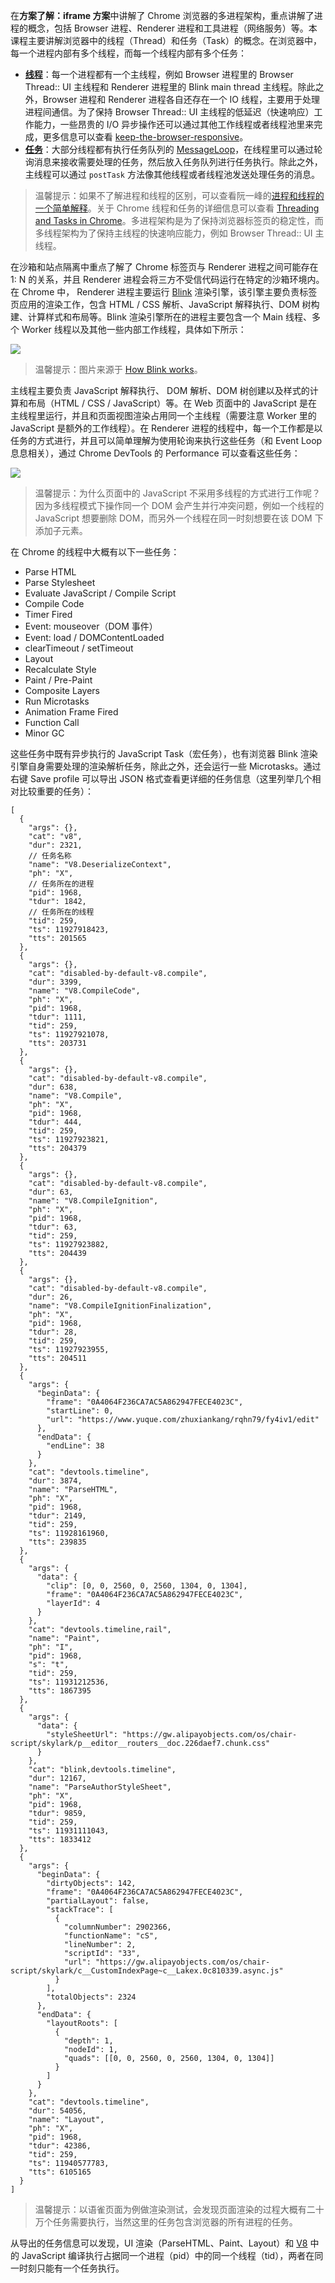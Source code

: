 在**方案了解：iframe 方案**中讲解了 Chrome 浏览器的多进程架构，重点讲解了进程的概念，包括 Browser 进程、Renderer 进程和工具进程（网络服务）等。本课程主要讲解浏览器中的线程（Thread）和任务（Task）的概念。在浏览器中，每一个进程内部有多个线程，而每一个线程内部有多个任务：

-   **[线程](https://chromium.googlesource.com/chromium/src.git/+/HEAD/docs/threading_and_tasks.md#threads)**：每一个进程都有一个主线程，例如 Browser 进程里的 Browser Thread:: UI 主线程和 Renderer 进程里的 Blink main thread 主线程。除此之外，Browser 进程和 Renderer 进程各自还存在一个 IO 线程，主要用于处理进程间通信。为了保持 Browser Thread:: UI 主线程的低延迟（快速响应）工作能力，一些昂贵的 I/O 异步操作还可以通过其他工作线程或者线程池里来完成，更多信息可以查看 [keep-the-browser-responsive](https://chromium.googlesource.com/chromium/src.git/+/HEAD/docs/threading_and_tasks.md#keeping-the-browser-responsive)。
-   **[任务](https://chromium.googlesource.com/chromium/src.git/+/HEAD/docs/threading_and_tasks.md#tasks)**：大部分线程都有执行任务队列的 [MessageLoop](https://docs.google.com/document/d/1_pJUHO3f3VyRSQjEhKVvUU7NzCyuTCQshZvbWeQiCXU/edit#heading=h.okllz7fdmm0)，在线程里可以通过轮询消息来接收需要处理的任务，然后放入任务队列进行任务执行。除此之外，主线程可以通过 `postTask` 方法像其他线程或者线程池发送处理任务的消息。

> 温馨提示：如果不了解进程和线程的区别，可以查看阮一峰的[进程和线程的一个简单解释](http://www.ruanyifeng.com/blog/2013/04/processes_and_threads.html)。关于 Chrome 线程和任务的详细信息可以查看 [Threading and Tasks in Chrome](https://chromium.googlesource.com/chromium/src.git/+/HEAD/docs/threading_and_tasks.md)。多进程架构是为了保持浏览器标签页的稳定性，而多线程架构为了保持主线程的快速响应能力，例如 Browser Thread:: UI 主线程。

在沙箱和站点隔离中重点了解了 Chrome 标签页与 Renderer 进程之间可能存在 1: N 的关系，并且 Renderer 进程会将三方不受信代码运行在特定的沙箱环境内。在 Chrome 中， Renderer 进程主要运行 [Blink](https://www.chromium.org/blink/) 渲染引擎，该引擎主要负责标签页应用的渲染工作，包含 HTML / CSS 解析、JavaScript 解释执行、DOM 树构建、计算样式和布局等。Blink 渲染引擎所在的进程主要包含一个 Main 线程、多个 Worker 线程以及其他一些内部工作线程，具体如下所示：

![](https://p3-juejin.byteimg.com/tos-cn-i-k3u1fbpfcp/fc367a386ab44850ae2923b98f87b710~tplv-k3u1fbpfcp-jj-mark:0:0:0:0:q75.image#?w=812&h=650&s=41152&e=jpg&b=fcf5f2)

> 温馨提示：图片来源于 [How Blink works](https://docs.google.com/document/d/1aitSOucL0VHZa9Z2vbRJSyAIsAz24kX8LFByQ5xQnUg/edit#)。

  


主线程主要负责 JavaScript 解释执行、 DOM 解析、DOM 树创建以及样式的计算和布局（HTML / CSS / JavaScript）等。在 Web 页面中的 JavaScript 是在主线程里运行，并且和页面视图渲染占用同一个主线程（需要注意 Worker 里的 JavaScript 是额外的工作线程）。在 Renderer 进程的线程中，每一个工作都是以任务的方式进行，并且可以简单理解为使用轮询来执行这些任务（和 Event Loop 息息相关），通过 Chrome DevTools 的 Performance 可以查看这些任务：

  


![](https://p3-juejin.byteimg.com/tos-cn-i-k3u1fbpfcp/4db43af80ad7495dbe0045c10ce0951c~tplv-k3u1fbpfcp-jj-mark:0:0:0:0:q75.image#?w=1164&h=506&s=112279&e=png&b=fbf9f9)

  


> 温馨提示：为什么页面中的 JavaScript 不采用多线程的方式进行工作呢？因为多线程模式下操作同一个 DOM 会产生并行冲突问题，例如一个线程的 JavaScript 想要删除 DOM，而另外一个线程在同一时刻想要在该 DOM 下添加子元素。

在 Chrome 的线程中大概有以下一些任务：

- Parse HTML
- Parse Stylesheet
- Evaluate JavaScript / Compile Script
- Compile Code
- Timer Fired
- Event: mouseover（DOM 事件）
- Event: load / DOMContentLoaded
- clearTimeout / setTimeout
- Layout
- Recalculate Style
- Paint / Pre-Paint
- Composite Layers
- Run Microtasks
- Animation Frame Fired
- Function Call
- Minor GC

这些任务中既有异步执行的 JavaScript Task（宏任务），也有浏览器 Blink 渲染引擎自身需要处理的渲染解析任务，除此之外，还会运行一些 Microtasks。通过右键 Save profile 可以导出 JSON 格式查看更详细的任务信息（这里列举几个相对比较重要的任务）：

  


```
[
  {
    "args": {},
    "cat": "v8",
    "dur": 2321,
    // 任务名称
    "name": "V8.DeserializeContext",
    "ph": "X",
    // 任务所在的进程
    "pid": 1968,
    "tdur": 1842,
    // 任务所在的线程
    "tid": 259,
    "ts": 11927918423,
    "tts": 201565
  },
  {
    "args": {},
    "cat": "disabled-by-default-v8.compile",
    "dur": 3399,
    "name": "V8.CompileCode",
    "ph": "X",
    "pid": 1968,
    "tdur": 1111,
    "tid": 259,
    "ts": 11927921078,
    "tts": 203731
  },
  {
    "args": {},
    "cat": "disabled-by-default-v8.compile",
    "dur": 638,
    "name": "V8.Compile",
    "ph": "X",
    "pid": 1968,
    "tdur": 444,
    "tid": 259,
    "ts": 11927923821,
    "tts": 204379
  },
  {
    "args": {},
    "cat": "disabled-by-default-v8.compile",
    "dur": 63,
    "name": "V8.CompileIgnition",
    "ph": "X",
    "pid": 1968,
    "tdur": 63,
    "tid": 259,
    "ts": 11927923882,
    "tts": 204439
  },
  {
    "args": {},
    "cat": "disabled-by-default-v8.compile",
    "dur": 26,
    "name": "V8.CompileIgnitionFinalization",
    "ph": "X",
    "pid": 1968,
    "tdur": 28,
    "tid": 259,
    "ts": 11927923955,
    "tts": 204511
  },
  {
    "args": {
      "beginData": {
        "frame": "0A4064F236CA7AC5A862947FECE4023C",
        "startLine": 0,
        "url": "https://www.yuque.com/zhuxiankang/rqhn79/fy4iv1/edit"
      },
      "endData": {
        "endLine": 38
      }
    },
    "cat": "devtools.timeline",
    "dur": 3874,
    "name": "ParseHTML",
    "ph": "X",
    "pid": 1968,
    "tdur": 2149,
    "tid": 259,
    "ts": 11928161960,
    "tts": 239835
  },
  {
    "args": {
      "data": {
        "clip": [0, 0, 2560, 0, 2560, 1304, 0, 1304],
        "frame": "0A4064F236CA7AC5A862947FECE4023C",
        "layerId": 4
      }
    },
    "cat": "devtools.timeline,rail",
    "name": "Paint",
    "ph": "I",
    "pid": 1968,
    "s": "t",
    "tid": 259,
    "ts": 11931212536,
    "tts": 1867395
  },
  {
    "args": {
      "data": {
        "styleSheetUrl": "https://gw.alipayobjects.com/os/chair-script/skylark/p__editor__routers__doc.226daef7.chunk.css"
      }
    },
    "cat": "blink,devtools.timeline",
    "dur": 12167,
    "name": "ParseAuthorStyleSheet",
    "ph": "X",
    "pid": 1968,
    "tdur": 9859,
    "tid": 259,
    "ts": 11931111043,
    "tts": 1833412
  },
  {
    "args": {
      "beginData": {
        "dirtyObjects": 142,
        "frame": "0A4064F236CA7AC5A862947FECE4023C",
        "partialLayout": false,
        "stackTrace": [
          {
            "columnNumber": 2902366,
            "functionName": "cS",
            "lineNumber": 2,
            "scriptId": "33",
            "url": "https://gw.alipayobjects.com/os/chair-script/skylark/c__CustomIndexPage~c__Lakex.0c810339.async.js"
          }
        ],
        "totalObjects": 2324
      },
      "endData": {
        "layoutRoots": [
          {
            "depth": 1,
            "nodeId": 1,
            "quads": [[0, 0, 2560, 0, 2560, 1304, 0, 1304]]
          }
        ]
      }
    },
    "cat": "devtools.timeline",
    "dur": 54056,
    "name": "Layout",
    "ph": "X",
    "pid": 1968,
    "tdur": 42386,
    "tid": 259,
    "ts": 11940577783,
    "tts": 6105165
  }
]
```

  


> 温馨提示：以语雀页面为例做渲染测试，会发现页面渲染的过程大概有二十万个任务需要执行，当然这里的任务包含浏览器的所有进程的任务。

  


从导出的任务信息可以发现，UI 渲染（ParseHTML、Paint、Layout）和 [V8](https://v8.dev/) 中的 JavaScript 编译执行占据同一个进程（pid）中的同一个线程（tid），两者在同一时刻只能有一个任务执行。